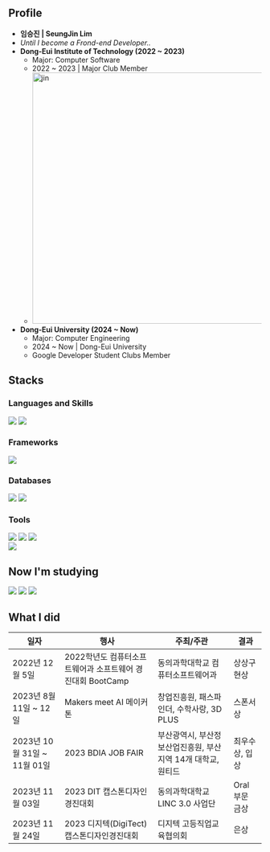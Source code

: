 <div align="left">

## Profile
- **임승진 | SeungJin Lim**
- _Until I become a Frond-end Developer.._
- **Dong-Eui Institute of Technology (2022 ~ 2023)**
  - Major: Computer Software
  - 2022 ~ 2023 | Major Club Member
  - <img src="https://github.com/SeungJin051/SeungJin051/assets/83889135/8fa17e30-31fc-4eb6-b854-dfbf4a66d864" width="500" title="jin">
- **Dong-Eui University (2024 ~ Now)**
  - Major: Computer Engineering
  - 2024 ~ Now | Dong-Eui University
  - Google Developer Student Clubs Member
    
## Stacks
### Languages and Skills
<img src="https://img.shields.io/badge/javascript-%23323330.svg?style=for-the-badge&logo=javascript&logoColor=%23F7DF1E" />
<img src="https://img.shields.io/badge/python-3670A0?style=for-the-badge&logo=python&logoColor=ffdd54"/>
<br/>

### Frameworks
<img src="https://img.shields.io/badge/react-%2320232a.svg?style=for-the-badge&logo=react&logoColor=%2361DAFB"/>

### Databases

<img src="https://img.shields.io/badge/firebase-a08021?style=for-the-badge&logo=firebase&logoColor=ffcd34"/>  
<img src="https://img.shields.io/badge/mysql-4479A1.svg?style=for-the-badge&logo=mysql&logoColor=white"/>  

<br/>

### Tools
<img src="https://img.shields.io/badge/git-%23F05033.svg?style=for-the-badge&logo=git&logoColor=white"/>  
<img src="https://img.shields.io/badge/github-%23121011.svg?style=for-the-badge&logo=github&logoColor=white"/>  
<img src="https://img.shields.io/badge/Notion-%23000000.svg?style=for-the-badge&logo=notion&logoColor=white"/>  

<br/>

<img src="https://img.shields.io/badge/Visual%20Studio%20Code-0078d7.svg?style=for-the-badge&logo=visual-studio-code&logoColor=white"/>  

## Now I'm studying
<img src="https://img.shields.io/badge/react-%2320232a.svg?style=for-the-badge&logo=react&logoColor=%2361DAFB"/>
<img src="https://img.shields.io/badge/Typescript-3178C6?style=for-the-badge&logo=Typescript&logoColor=white"/>
<img src="https://img.shields.io/badge/Tailwind CSS-06B6D4?style=for-the-badge&logo=Tailwind CSS&logoColor=white"/>

## What I did
| 일자 | 행사 | 주최/주관 | 결과 |
|------------|----------------------|----------------------|-----------|
| 2022년 12월 5일 | 2022학년도 컴퓨터소프트웨어과 소프트웨어 경진대회 BootCamp | 동의과학대학교 컴퓨터소프트웨어과 | 상상구현상 |
| 2023년 8월 11일 ~ 12일 | Makers meet AI 메이커톤 | 창업진흥원, 패스파인더, 수학사랑, 3D PLUS | 스폰서상 |
| 2023년 10월 31일 ~ 11월 01일 | 2023 BDIA JOB FAIR | 부산광역시, 부산정보산업진흥원, 부산지역 14개 대학교, 원티드 | 최우수상, 입상 |
| 2023년 11월 03일 | 2023 DIT 캡스톤디자인경진대회 | 동의과학대학교 LINC 3.0 사업단 | Oral 부문 금상 |
| 2023년 11월 24일 | 2023 디지텍(DigiTect) 캡스톤디자인경진대회 | 디지텍 고등직업교육협의회 | 은상 |

</div>
